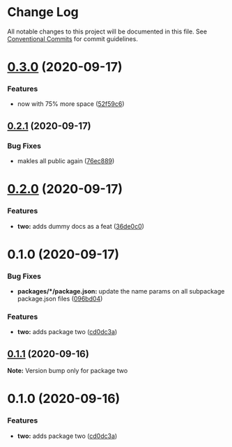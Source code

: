 # Change Log

All notable changes to this project will be documented in this file.
See [Conventional Commits](https://conventionalcommits.org) for commit guidelines.

# [0.3.0](https://github.com/LeeMellon/lerna-private/compare/@imgoodrich/two@0.2.1...@imgoodrich/two@0.3.0) (2020-09-17)


### Features

* now with 75% more space ([52f59c6](https://github.com/LeeMellon/lerna-private/commit/52f59c66ce18090d63b4e1a6b5dad6ad56c687b6))





## [0.2.1](https://github.com/LeeMellon/lerna-private/compare/@imgoodrich/two@0.2.0...@imgoodrich/two@0.2.1) (2020-09-17)


### Bug Fixes

* makles all public again ([76ec889](https://github.com/LeeMellon/lerna-private/commit/76ec889748795af1abdbc3f37c1d611af4be3a53))





# [0.2.0](https://github.com/LeeMellon/lerna-private/compare/@imgoodrich/two@0.1.0...@imgoodrich/two@0.2.0) (2020-09-17)


### Features

* **two:** adds dummy docs as a feat ([36de0c0](https://github.com/LeeMellon/lerna-private/commit/36de0c08fbf64cc289c4348765b969389a9ff87f))





# 0.1.0 (2020-09-17)


### Bug Fixes

* **packages/*/package.json:** update the name params on all subpackage package.json files ([096bd04](https://github.com/LeeMellon/lerna-private/commit/096bd04515809996b32caf451e5b5321f63ad577))


### Features

* **two:** adds package two ([cd0dc3a](https://github.com/LeeMellon/lerna-private/commit/cd0dc3a299247d9f77158ecf91ddd1d3c13b2416))





## [0.1.1](https://github.com/LeeMellon/lerna-private/compare/two@0.1.0...two@0.1.1) (2020-09-16)

**Note:** Version bump only for package two





# 0.1.0 (2020-09-16)


### Features

* **two:** adds package two ([cd0dc3a](https://github.com/LeeMellon/lerna-private/commit/cd0dc3a299247d9f77158ecf91ddd1d3c13b2416))
